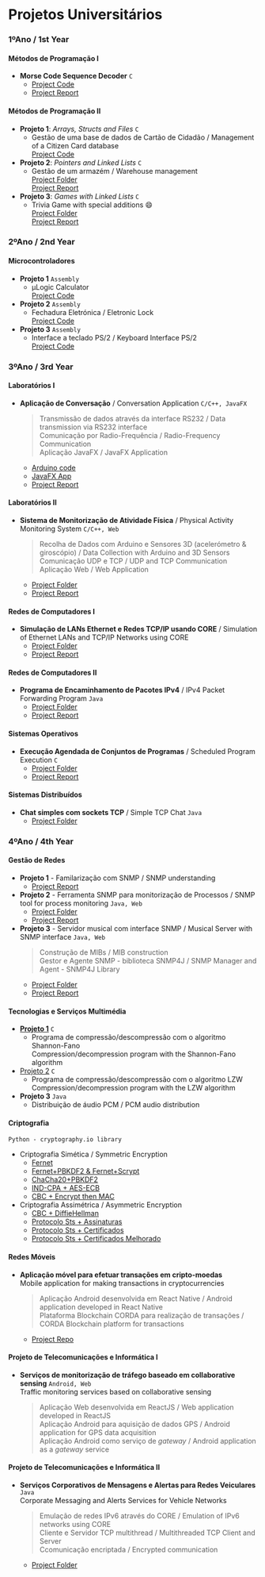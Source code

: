 # Projetos Universitários

### 1ºAno / 1st Year
#### Métodos de Programação I 
- **Morse Code Sequence Decoder** ``C``
  - [Project Code](1ºAno/MP1/projetoMP1.c)
  - [Project Report](1ºAno/MP1/projeto-MIETI1617-MP1-a82157.pdf)
#### Métodos de Programação II
- **Projeto 1**: *Arrays, Structs and Files* ``C``
  - Gestão de uma base de dados de Cartão de Cidadão / Management of a Citizen Card database  
  [Project Code](1ºAno/MP2/Projeto%201/mp216TP1Gr06.c)
- **Projeto 2**: *Pointers and Linked Lists* ``C``
  - Gestão de um armazém / Warehouse management  
  [Project Folder](1ºAno/MP2/Projeto%202/Storage)  
  [Project Report](1ºAno/MP2/Projeto%202/mp216TP2Gr06.pdf)
- **Projeto 3**: *Games with Linked Lists* ``C``
  - Trivia Game with special additions :smile:  
  [Project Folder](1ºAno/MP2/Projeto%203/QUIZZER)  
  [Project Report](1ºAno/MP2/Projeto%203/mp216TP3Gr06.pdf)


### 2ºAno / 2nd Year
#### Microcontroladores
- **Projeto 1** ``Assembly``
  - µLogic Calculator  
  [Project Code](2ºAno/Microcontroladores/Calculator/calc.a51)
- **Projeto 2** ``Assembly``
  - Fechadura Eletrónica / Eletronic Lock  
  [Project Code](2ºAno/Microcontroladores/Locker/loc.a51)
- **Projeto 3** ``Assembly``
  - Interface a teclado PS/2 / Keyboard Interface PS/2  
  [Project Code](2ºAno/Microcontroladores/PS2%20Interface/projeto.a51)
  
 
### 3ºAno / 3rd Year
#### Laboratórios I
- **Aplicação de Conversação** / Conversation Application ``C/C++, JavaFX``
  > Transmissão de dados através da interface RS232 / Data transmission via RS232 interface  
  > Comunicação por Radio-Frequência / Radio-Frequency Communication  
  > Aplicação JavaFX / JavaFX Application
  - [Arduino code](3ºAno/LTI1/arduino.ino)
  - [JavaFX App](3ºAno/LTI1/Chat)
  - [Project Report](3ºAno/LTI1/A4-G3.pdf)
  
#### Laboratórios II
- **Sistema de Monitorização de Atividade Física** / Physical Activity Monitoring System ``C/C++, Web``
   > Recolha de Dados com Arduino e Sensores 3D (acelerómetro & giroscópio) / Data Collection with Arduino and 3D Sensors  
   > Comunicação UDP e TCP / UDP and TCP Communication  
   > Aplicação Web / Web Application  
  - [Project Folder](3ºAno/LTI2/Projeto)
  - [Project Report](3ºAno/LTI2/RF-G7.pdf)
  
#### Redes de Computadores I
- **Simulação de LANs Ethernet e Redes TCP/IP usando CORE** / Simulation of Ethernet LANs and TCP/IP Networks using CORE
  - [Project Folder](3ºAno/Redes1/Ficheiros%20CORE)
  - [Project Report](3ºAno/Redes1/Relatório.pdf)

#### Redes de Computadores II
- **Programa de Encaminhamento de Pacotes IPv4** / IPv4 Packet Forwarding Program ``Java``
  - [Project Folder](3ºAno/Redes2/Projeto)
  - [Project Report](3ºAno/Redes2/Relatório.pdf)

#### Sistemas Operativos
- **Execução Agendada de Conjuntos de Programas** / Scheduled Program Execution ``C``
  - [Project Folder](3ºAno/SO/Projeto)
  - [Project Report](3ºAno/SO/SO-G6.pdf)

#### Sistemas Distribuídos
- **Chat simples com sockets TCP** / Simple TCP Chat ``Java``
  - [Project Folder](3ºAno/SD/Projeto)
### 4ºAno / 4th Year
#### Gestão de Redes
- **Projeto 1** - Familarização com SNMP / SNMP understanding
  - [Project Report](4ºAno/GR/TP1/Relatório.pdf)
- **Projeto 2** - Ferramenta SNMP para monitorização de Processos / SNMP tool for process monitoring ``Java, Web``
  - [Project Folder](4ºAno/GR/TP1/Projeto)
  - [Project Report](4ºAno/GR/TP2/Relatório.pdf)
- **Projeto 3** - Servidor musical com interface SNMP / Musical Server with SNMP interface ``Java, Web``
    > Construção de MIBs / MIB construction  
    > Gestor e Agente SNMP - biblioteca SNMP4J / SNMP Manager and Agent - SNMP4J Library
  - [Project Folder](4ºAno/GR/TP3/Projeto)
  - [Project Report](4ºAno/GR/TP3/Relatório.pdf)

#### Tecnologias e Serviços Multimédia
- [**Projeto 1**](4ºAno/TSM/TP1) ``C``
  - Programa de compressão/descompressão com o algoritmo Shannon-Fano  
  Compression/decompression program with the Shannon-Fano algorithm
- [Projeto 2](4ºAno/TSM/TP2) ``C``
  - Programa de compressão/descompressão com o algoritmo LZW  
  Compression/decompression program with the LZW algorithm
- **Projeto 3** ``Java``
  - Distribuição de áudio PCM / PCM audio distribution  
  
#### Criptografia
``Python - cryptography.io library``
- Criptografia Simética / Symmetric Encryption
  - [Fernet](4ºAno/Cripto/G1)
  - [Fernet+PBKDF2 & Fernet+Scrypt](4ºAno/Cripto/G2)
  - [ChaCha20+PBKDF2](4ºAno/Cripto/G3)
  - [IND-CPA + AES-ECB](4ºAno/Cripto/G4)
  - [CBC + Encrypt then MAC](4ºAno/Cripto/G5)
- Criptografia Assimétrica / Asymmetric Encryption
  - [CBC + DiffieHellman](4ºAno/Cripto/G6)
  - [Protocolo Sts + Assinaturas](4ºAno/Cripto/G7)
  - [Protocolo Sts + Certificados](4ºAno/Cripto/G8)
  - [Protocolo Sts + Certificados Melhorado](4ºAno/Cripto/CliServ)

#### Redes Móveis
- **Aplicação móvel para efetuar transações em cripto-moedas**  
Mobile application for making transactions in cryptocurrencies
  > Aplicação Android desenvolvida em React Native / Android application developed in React Native  
  > Plataforma Blockchain CORDA para realização de transações / CORDA Blockchain platform for transactions
  - [Project Repo](https://github.com/leandroalves99/rm-project)

#### Projeto de Telecomunicações e Informática I
- **Serviços de monitorização de tráfego baseado em collaborative sensing** ``Android, Web``  
Traffic monitoring services based on collaborative sensing
  > Aplicação Web desenvolvida em ReactJS / Web application developed in ReactJS  
  > Aplicação Android para aquisição de dados GPS / Android application for GPS data acquisition  
  > Aplicação Android como serviço de *gateway* /  Android application as a *gateway* service  

#### Projeto de Telecomunicações e Informática II
- **Serviços Corporativos de Mensagens e Alertas para Redes Veiculares** ``Java``  
Corporate Messaging and Alerts Services for Vehicle Networks
  > Emulação de redes IPv6 através do CORE / Emulation of IPv6 networks using CORE  
  > Cliente e Servidor TCP multithread / Multithreaded TCP Client and Server  
  > Ccomunicação encriptada / Encrypted communication  
  - [Project Folder](4ºAno/GR/PTI2/Projeto)
